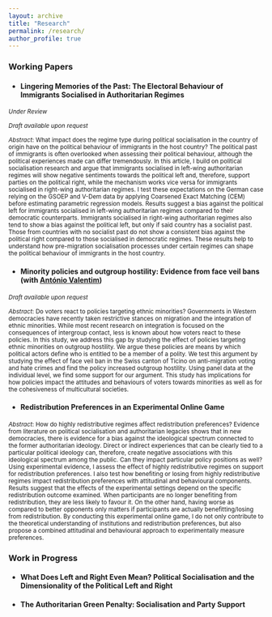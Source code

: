 ```yaml
---
layout: archive
title: "Research"
permalink: /research/
author_profile: true
---
```


### Working Papers
- #### Lingering Memories of the Past: The Electoral Behaviour of Immigrants Socialised in Authoritarian Regimes
<sub>*Under Review*</sub>

<sub>*Draft available upon request*</sub>

<sub>*Abstract*: What impact does the regime type during political socialisation in the country of origin have on the political behaviour of immigrants in the host country? The political past of immigrants is often overlooked when assessing their political behaviour, although the political experiences made can differ tremendously. In this article, I build on political socialisation research and argue that immigrants socialised in left-wing authoritarian regimes will show
negative sentiments towards the political left and, therefore, support parties on the political right, while the mechanism works vice versa for immigrants socialised in right-wing authoritarian regimes. I test these expectations on the German case relying on the GSOEP and V-Dem data by applying Coarsened Exact Matching (CEM) before estimating parametric regression models. Results suggest a bias against the political left for immigrants socialised in left-wing authoritarian regimes compared to their democratic counterparts. Immigrants socialised in right-wing authoritarian regimes also tend to show a bias against the political left, but only if said country has a socialist past. Those from countries with no socialist past do not show a consistent bias against the political right compared to those socialised in democratic regimes. These results help to understand how pre-migration socialisation processes under certain regimes can shape the political behaviour of immigrants in the host
country.</sub>

- #### Minority policies and outgroup hostility: Evidence from face veil bans (with [António Valentim](https://antoniovalentim.github.io/))
<sub>*Draft available upon request*</sub>

<sub>*Abstract*: Do voters react to policies targeting ethnic minorities? Governments in Western democracies have recently taken restrictive stances on migration and the integration of ethnic minorities. While most recent research on integration is focused on the consequences of intergroup contact, less is known about how voters react to these policies. In this study, we address this gap by studying the effect of policies targeting ethnic minorities on outgroup hostility. We argue these policies are means by which political actors define who is entitled to be a member of a polity. We test this argument by studying the effect of face veil ban in the Swiss canton of Ticino on anti-migration voting and hate crimes and find the policy increased outgroup hostility. Using panel data at the individual level, we find some support for our argument. This study has implications for how policies impact the attitudes and behaviours of voters towards minorities as well as for the cohesiveness of multicultural societies. </sub>


- #### Redistribution Preferences in an Experimental Online Game

<sub> *Abstract*: How do highly redistributive regimes affect redistribution preferences? Evidence from literature on political socialisation and authoritarian legacies shows that in new democracies, there is evidence for a bias against the ideological spectrum connected to the former authoritarian ideology. Direct or indirect experiences that can be clearly tied to a particular political ideology can, therefore, create negative associations with this ideological spectrum among the public. Can they impact particular policy positions as well? Using experimental evidence, I assess the effect of highly redistributive regimes on support for redistribution preferences. I also test how benefiting or losing from highly redistributive regimes impact redistribution preferences with attitudinal and behavioural components. Results suggest that the effects of the experimental settings depend on the specific redistribution outcome examined. When participants are no longer benefiting from redistribution, they are less likely to favour it. On the other hand, having worse as compared to better opponents only matters if participants are actually benefitting/losing from redistribution. By conducting this experimental online game, I do not only contribute to the theoretical understanding of institutions and redistribution preferences, but also propose a combined attitudinal and behavioural approach to experimentally measure preferences.</sub>

### Work in Progress
- #### What Does Left and Right Even Mean? Political Socialisation and the Dimensionality of the Political Left and Right
- #### The Authoritarian Green Penalty: Socialisation and Party Support



